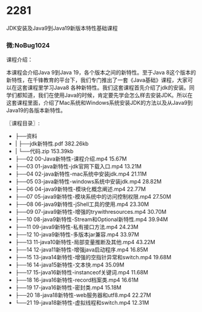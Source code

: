 # 2281
JDK安装及Java9到Java19新版本特性基础课程
### 微:NoBug1024 


课程介绍：

本课程会介绍Java 9到Java 19，各个版本之间的新特性。至于Java 8这个版本的新特性，在千锋教育的平台下，我们专门推出了一套《Java基础》课程，大家可以在这套课程里学习Java8 各种新特性。我们这套课程首先介绍了jdk的安装。同学们都知道，我们在使用Java的时候，肯定要先学会怎么样去安装JDK。所以在这套课程里面，介绍了Mac系统和Windows系统安装JDK的方法以及从Java9到Java19的各版本新特性。

〖课程目录〗:

- ├──资料  
- |   ├──jdk新特性.pdf  382.26kb
- |   └──代码.zip  153.39kb
- ├──02 00-Java新特性-课程介绍.mp4  15.67M
- ├──03 01-java新特性-jdk官网下载入口.mp4  13.21M
- ├──04 02-java新特性-mac系统中安装jdk.mp4  21.11M
- ├──05 03-java新特性-windows系统中安装jdk.mp4  28.82M
- ├──06 04-java9新特性-模块化概念阐述.mp4  22.77M
- ├──07 05-java9新特性-模块系统中的访问控制权限.mp4  27.50M
- ├──08 06-java9新特性-jShell工具的使用.mp4  23.30M
- ├──09 07-java9新特性-增强的trywithresources.mp4  30.70M
- ├──10 08-java9新特性-Stream和Optional新特性.mp4  39.94M
- ├──11 09-java9新特性-私有接口方法.mp4  24.23M
- ├──12 10-java9新特性-多版本jar兼容.mp4  33.97M
- ├──13 11-java10新特性-局部变量推断及其他.mp4  43.22M
- ├──14 12-java11新特性-增强java启动程序.mp4  16.85M
- ├──15 13-java14新特性-增强的空指针异常和switch.mp4  19.68M
- ├──16 14-java15新特性-文本快.mp4  35.09M
- ├──17 15-java16新特性-instanceof关键词.mp4  11.68M
- ├──18 16-java16新特性-record档案类.mp4  16.61M
- ├──19 17-java16新特性-密封类.mp4  15.18M
- ├──20 18-java18新特性-web服务器和utf8.mp4  22.27M
- └──21 19-java18新特性-虚拟线程和switch.mp4  12.31M

